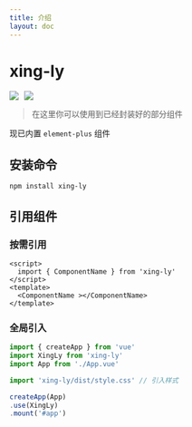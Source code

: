 ```yaml
---
title: 介绍
layout: doc
---
```

# xing-ly
<el-divider />
<div style="display: flex; flex-wrap: wrap;gap: 10px;">
  <a href="https://www.npmjs.com/package/xing-ly" blank><img src="https://img.shields.io/npm/v/xing-ly.svg"></a>
  <img src="https://img.shields.io/npm/dm/xing-ly.svg" />
</div>

> 在这里你可以使用到已经封装好的部分组件

现已内置 `element-plus` 组件

## 安装命令
~~~shell
npm install xing-ly
~~~
## 引用组件
### 按需引用
~~~vue
<script>
  import { ComponentName } from 'xing-ly'
</script>
<template>
  <ComponentName ></ComponentName>
</template>
~~~
### 全局引入
~~~ts
import { createApp } from 'vue'
import XingLy from 'xing-ly'
import App from './App.vue'

import 'xing-ly/dist/style.css' // 引入样式

createApp(App)
.use(XingLy)
.mount('#app')

~~~
